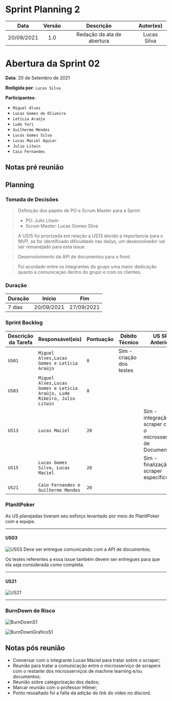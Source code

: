 # Sprint Planning 2

|    Data    | Versão |         Descrição          |  Autor(es)  |
| :--------: | :----: | :------------------------: | :---------: |
| 20/09/2021 |  1.0   | Redação da ata de abertura | Lucas Silva |

# Abertura da Sprint 02

**Data**: 20 de Setembro de 2021

**Redigida por**: ```Lucas Silva```

**Participantes**: 
* ```Miguel Alves```
* ```Lucas Gomes de Oliveira```
* ```Letícia Araújo```
* ```Lude Yuri ```
* ```Guilherme Mendes```
* ```Lucas Gomes Silva```
* ```Lucas Maciel Aguiar```
* ```Julio Litwin```
* ```Caio Fernandes```

## Notas pré reunião
> 

## Planning
### Tomada de Decisões
> Definição dos papéis de PO e Scrum Master para a Sprint.
>* PO: Julio Litwin
>* Scrum Master: Lucas Gomes Silva

> A US15 foi priorizada em relação a US13 devido a importancia para o MVP, se for identificado dificuldade nas dailys, um desenvolvedor vai ser remanejado para esta issue.

> Desenvolvimento da API de documentos para o front.

> Foi acordado entre os integrantes do grupo uma maior dedicação quanto a comunicação dentro do grupo e com os clientes.

### Duração

| Duração | Início     | Fim        |
| ------- | ---------- | ---------- |
| 7 dias  | 20/09/2021 | 27/09/2021 |


### Sprint Backlog

| Descrição da Tarefa | Responsável(eis)                                                            | Pontuação | Débito Técnico           | US SP Anterior                                                |
| ------------------- | --------------------------------------------------------------------------- | --------- | ------------------------ | ------------------------------------------------------------- |
| ```US01```          | ```Miguel Alves,Lucas Gomes e Letícia Araújo```                             | ```8```   | Sim - criação dos testes |                                                               |
| ```US03```          | ```Miguel Alves,Lucas Gomes e Letícia Araújo, Lude Ribeiro, Julio Litwin``` | ```8```   |                          |                                                               |
| ```US13```          | ```Lucas Maciel```                                                          | ```20```  |                          | Sim - integração do scraper com o microsserviço de Documentos |
| ```US15```          | ```Lucas Gomes Silva, Lucas Maciel```                                       | ```20```  |                          | Sim - finalização do scraper específico                       |
| ```US21```          | ```Caio Fernandes e Guilherme Mendes```                                     | ```20```  |                          |                                                               |

### PlanItPoker
As US planejadas tiveram seu esforço levantado por meio do PlanItPoker com a equipe.

------
#### US03
![US03](https://imgur.com/lTFtvL0.jpg)
Deve ser entregue comunicando com a API de documentos;

Os testes referentes a essa issue também devem ser entregues para que ela seja considerada como completa.

------
#### US21
![US21](https://imgur.com/VH6pKGJ.jpg)

------

### BurnDown de Risco

![BurnDownS1](https://imgur.com/Kcac3CP.png)

![BurnDownGraficoS1](https://imgur.com/RaldHxh.png)

## Notas pós reunião

- Conversar com o integrante Lucas Maciel para tratar sobre o scraper;
- Reunião para tratar a comunicação entre o microsserviço de scrapers com o restante dos microsserviços de machine learning e/ou documentos;
- Reunião sobre categorização dos dados;
- Marcar reunião com o professor Hilmer;
- Ponto ressaltado foi a falta da adição do link do vídeo no discord.